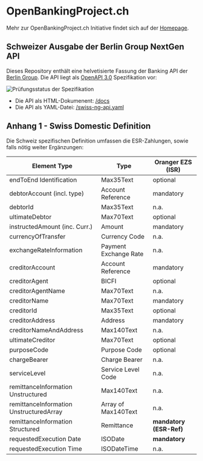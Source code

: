# OpenBankingProject.ch

Mehr zur OpenBankingProject.ch Initiative findet sich auf der [Homepage](https://www.openbankingproject.ch).

## Schweizer Ausgabe der Berlin Group NextGen API

Dieses Repository enthält eine helvetisierte Fassung der Banking API der
[Berlin Group](https://www.berlin-group.org/). Die API
liegt als [OpenAPI 3.0](https://github.com/OAI/OpenAPI-Specification/blob/master/versions/3.0.2.md)
Spezifikation vor:

![Prüfungsstatus der Spezifikation](https://travis-ci.com/openbankingproject-ch/obp-apis.svg?branch=master "Prüfungsstatus der Spezifikation")

* Die API als HTML-Dokumenent: [/docs](https://openbankingproject-ch.github.io/obp-apis)
* Die API als YAML-Datei: [/swiss-ng-api.yaml](https://github.com/openbankingproject-ch/obp-apis/raw/master/swiss-ng-api.yaml)

## Anhang 1 - Swiss Domestic Definition

Die Schweiz spezifischen Definition umfassen die ESR-Zahlungen, sowie falls nötig weiter
Ergänzungen:

|              Element   Type               |         Type          |   Oranger EZS   (ISR)   |
| ----------------------------------------- | --------------------- | ----------------------- |
| endToEnd   Identification                 | Max35Text             | optional                |
| debtorAccount   (incl. type)              | Account Reference     | mandatory               |
| debtorId                                  | Max35Text             | n.a.                    |
| ultimateDebtor                            | Max70Text             | optional                |
| instructedAmount   (inc. Curr.)           | Amount                | mandatory               |
| currencyOfTransfer                        | Currency Code         | n.a.                    |
| exchangeRateInformation                   | Payment Exchange Rate | n.a.                    |
| creditorAccount                           | Account Reference     | mandatory               |
| creditorAgent                             | BICFI                 | optional                |
| creditorAgentName                         | Max70Text             | n.a.                    |
| creditorName                              | Max70Text             | mandatory               |
| creditorId                                | Max35Text             | optional                |
| creditorAddress                           | Address               | mandatory               |
| creditorNameAndAddress                    | Max140Text            | n.a.                    |
| ultimateCreditor                          | Max70Text             | optional                |
| purposeCode                               | Purpose Code          | optional                |
| chargeBearer                              | Charge Bearer         | n.a.                    |
| serviceLevel                              | Service Level Code    | n.a.                    |
| remittanceInformation   Unstructured      | Max140Text            | n.a.                    |
| remittanceInformation   UnstructuredArray | Array of Max140Text   | n.a.                    |
| remittanceInformation   Structured        | Remittance            | **mandatory (ESR-Ref)** |
| requestedExecution   Date                 | ISODate               | **mandatory**           |
| requestedExecution   Time                 | ISODateTime           | n.a.                    |
